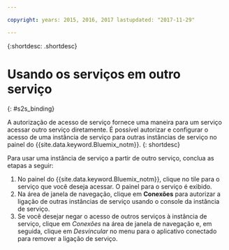 ```yaml
---

copyright: years: 2015, 2016, 2017 lastupdated: "2017-11-29"

---
```


{:shortdesc: .shortdesc}

# Usando os serviços em outro serviço
{: #s2s_binding}

A autorização de acesso de serviço fornece uma maneira para um serviço acessar outro serviço diretamente. É possível autorizar e configurar o acesso de uma instância de serviço para outras instâncias de serviço no
painel do {{site.data.keyword.Bluemix_notm}}.
{: shortdesc}

Para usar uma instância de serviço a partir de outro serviço, conclua as etapas a seguir:

1. No painel do {{site.data.keyword.Bluemix_notm}}, clique no tile para o serviço que você deseja acessar. O painel para o serviço é exibido.
2. Na área de janela de navegação, clique em **Conexões** para autorizar a ligação de outras instâncias de serviço usando o console da instância de serviço.
3. Se você desejar negar o acesso de outros serviços à instância de serviço, clique em *Conexões* na área de janela de navegação e, em seguida, clique em *Desvincular* no menu para o aplicativo conectado para remover a ligação de serviço.
